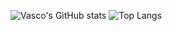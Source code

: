 ![Vasco's GitHub stats](https://github-readme-stats.vercel.app/api?username=vascocosta&show_icons=true&theme=dark)
![Top Langs](https://github-readme-stats.vercel.app/api/top-langs/?username=vascocosta&theme=dark&hide_progress=true)
<!--
**vascocosta/vascocosta** is a ✨ _special_ ✨ repository because its `README.md` (this file) appears on your GitHub profile.

Here are some ideas to get you started:

- 🔭 I’m currently working on ...
- 🌱 I’m currently learning ...
- 👯 I’m looking to collaborate on ...
- 🤔 I’m looking for help with ...
- 💬 Ask me about ...
- 📫 How to reach me: ...
- 😄 Pronouns: ...
- ⚡ Fun fact: ...
-->
